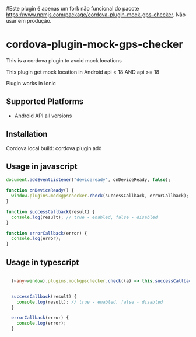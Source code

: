 #Este plugin é apenas um fork não funcional do pacote https://www.npmjs.com/package/cordova-plugin-mock-gps-checker. Não usar em produção.

# cordova-plugin-mock-gps-checker

This is a cordova plugin to avoid mock locations

This plugin get mock location in Android api < 18 AND api >= 18

Plugin works in Ionic

## Supported Platforms

- Android API all versions

## Installation

Cordova local build:
    cordova plugin add <GIT URL PATH>




## Usage in javascript

```js
document.addEventListener("deviceready", onDeviceReady, false);

function onDeviceReady() {
  window.plugins.mockgpschecker.check(successCallback, errorCallback);
}

function successCallback(result) {
  console.log(result); // true - enabled, false - disabled
}

function errorCallback(error) {
  console.log(error);
}
```

## Usage in typescript

```ts

  (<any>window).plugins.mockgpschecker.check((a) => this.successCallback(a), (b) => this.errorCallback(b));


  successCallback(result) {
    console.log(result); // true - enabled, false - disabled
  }

  errorCallback(error) {
    console.log(error);
  }

```
